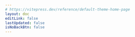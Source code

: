 ```yaml
---
# https://vitepress.dev/reference/default-theme-home-page
layout: doc
editLink: false
lastUpdated: false
isNoBackBtn: false
---
```


<NotesRedirect prefix="/skills/" />

<script lang="ts" setup>
import NotesRedirect from '../.vitepress/theme/components/NotesRedirect.vue'
</script>